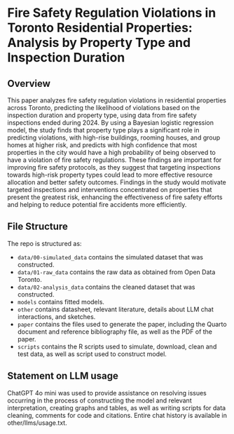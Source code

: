 # Fire Safety Regulation Violations in Toronto Residential Properties: Analysis by Property Type and Inspection Duration

## Overview

This paper analyzes fire safety regulation violations in residential properties across Toronto, predicting the likelihood of violations based on the inspection duration and property type, using data from fire safety inspections ended during 2024. By using a Bayesian logistic regression model, the study finds that property type plays a significant role in predicting violations, with high-rise buildings, rooming houses, and group homes at higher risk, and predicts with high confidence that most properties in the city would have a high probability of being observed to have a violation of fire safety regulations. These findings are important for improving fire safety protocols, as they suggest that targeting inspections towards high-risk property types could lead to more effective resource allocation and better safety outcomes. Findings in the study would motivate targeted inspections and interventions concentrated on properties that present the greatest risk, enhancing the effectiveness of fire safety efforts and helping to reduce potential fire accidents more efficiently.


## File Structure

The repo is structured as:

-   `data/00-simulated_data` contains the simulated dataset that was constructed.
-   `data/01-raw_data` contains the raw data as obtained from Open Data Toronto.
-   `data/02-analysis_data` contains the cleaned dataset that was constructed.
-   `models` contains fitted models. 
-   `other` contains datasheet, relevant literature, details about LLM chat interactions, and sketches.
-   `paper` contains the files used to generate the paper, including the Quarto document and reference bibliography file, as well as the PDF of the paper. 
-   `scripts` contains the R scripts used to simulate, download, clean and test data, as well as script used to construct model.


## Statement on LLM usage

ChatGPT 4o mini was used to provide assistance on resolving issues occurring in the process of constructing the model and relevant interpretation, creating graphs and tables, as well as writing scripts for data cleaning, comments for code and citations. Entire chat history is available in other/llms/usage.txt.